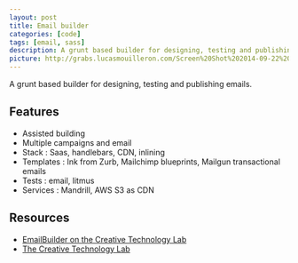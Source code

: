 ```yaml
---
layout: post
title: Email builder
categories: [code]
tags: [email, sass]
description: A grunt based builder for designing, testing and publishing emails.
picture: http://grabs.lucasmouilleron.com/Screen%20Shot%202014-09-22%20at%2013.42.16.png
---
```


A grunt based builder for designing, testing and publishing emails.

## Features
- Assisted building
- Multiple campaigns and email
- Stack : Saas, handlebars, CDN, inlining
- Templates : Ink from Zurb, Mailchimp blueprints, Mailgun transactional emails
- Tests : email, litmus
- Services : Mandrill, AWS S3 as CDN

## Resources
- [EmailBuilder on the Creative Technology Lab](http://lab.thecreativetechnology.com/projects/emailBuilder)
- [The Creative Technology Lab](http://lab.thecreativetechnology.com)